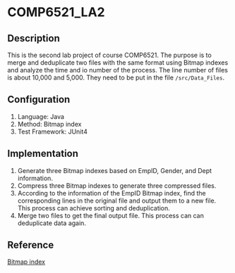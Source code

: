 # COMP6521_LA2

## Description
This is the second lab project of course COMP6521. The purpose is to merge and deduplicate two files with the same format using Bitmap indexes and analyze the time and io number of the process. The line number of files is about 10,000 and 5,000. They need to be put in the file `/src/Data_Files`.

## Configuration
1. Language: Java
2. Method: Bitmap index
3. Test Framework: JUnit4

## Implementation
1. Generate three Bitmap indexes based on EmpID, Gender, and Dept information.
2. Compress three Bitmap indexes to generate three compressed files.
3. According to the information of the EmpID Bitmap index, find the corresponding lines in the original file and output them to a new file. This process can achieve sorting and deduplication.
4. Merge two files to get the final output file. This process can can deduplicate data again.

## Reference
[Bitmap index](https://en.wikipedia.org/wiki/Bitmap_index)

